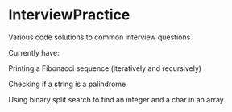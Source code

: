 # InterviewPractice
Various code solutions to common interview questions

Currently have: 

  Printing a Fibonacci sequence (iteratively and recursively) 

  Checking if a string is a palindrome 

  Using binary split search to find an integer and a char in an array
